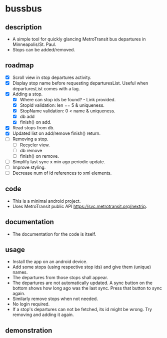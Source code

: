 # bussbus

## description
- A simple tool for quickly glancing MetroTransit bus departures in Minneapolis/St. Paul.
- Stops can be added/removed.

## roadmap
- [x] Scroll view in stop departures activity.
- [x] Display stop name before requesting departuresList. Useful when departuresList comes with a lag.
- [x] Adding a stop.
    - [x] Where can stop ids be found? - Link provided.
    - [x] StopId validation: len == 5 & uniqueness.
    - [x] StopName validation: 0 < name & uniqueness.
    - [x] db add
    - [x] finish() on add.
- [x] Read stops from db.
- [x] Updated list on add/remove finish() return.
- [ ] Removing a stop.
    - [ ] Recycler view.
    - [ ] db remove
    - [ ] finish() on remove.
- [ ] Simplify last sync x min ago periodic update.
- [ ] Improve styling.
- [ ] Decrease num of id references to xml elements.

## code
- This is a minimal android project.
- Uses MetroTransit public API <https://svc.metrotransit.org/nextrip>.

## documentation
- The documentation for the code is itself.

## usage
- Install the app on an android device.
- Add some stops (using respective stop ids) and give them (unique) names.
- The departures from those stops shall appear.
- The departures are not automatically updated. A sync button on the bottom shows how long ago was the last sync. Press that button to sync again.
- Similarly remove stops when not needed.
- No login required.
- If a stop's departures can not be fetched, its id might be wrong. Try removing and adding it again.

## demonstration